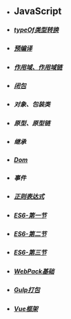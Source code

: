 
- ## JavaScript
   
  
- #####  [typeOf类型转换](.JavaScript/TypeOf类型转换.md)
- ##### [预编译](.JavaScript/函数作用域(上).md)
- ##### [作用域、作用域链](.JavaScript/作用域.md)
- ##### [闭包](.JavaScript/闭包.md) 
- ##### 对象、包装类
- ##### 原型、原型链
- ##### 继承
- ##### [Dom](.JavaScript/DOM1.md)
- ##### 事件 
- ##### [正则表达式](.JavaScript/Regx.md)
- ##### [ES6-第一节](.JavaScript/es6_1.md)
- ##### [ES6-第二节](.JavaScript/es6_2.md)
- ##### [ES6-第三节](.JavaScript/es6_3.md)
- ##### [WebPack基础](.JavaScript/WebPack.md)
- ##### [Gulp打包](.JavaScript/gulp.md)
- ##### [Vue框架](.JavaScript/vue_1.md)
